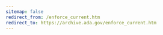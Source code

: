 ```yaml
---
sitemap: false 
redirect_from: /enforce_current.htm 
redirect_to: https://archive.ada.gov/enforce_current.htm 
---
```

